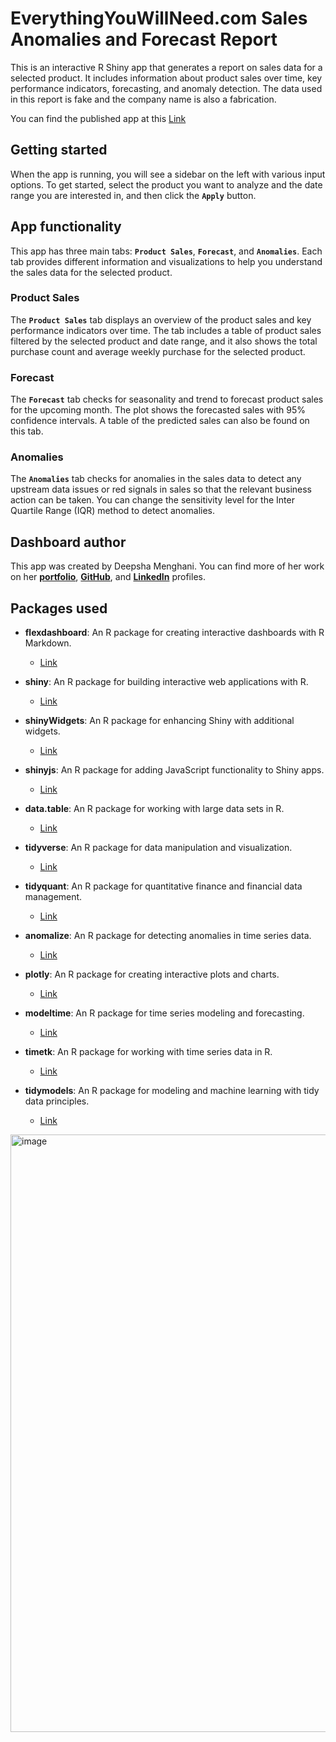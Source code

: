 # **EverythingYouWillNeed.com Sales Anomalies and Forecast Report**

This is an interactive R Shiny app that generates a report on sales data for a selected product. It includes information about product sales over time, key performance indicators, forecasting, and anomaly detection. The data used in this report is fake and the company name is also a fabrication.

You can find the published app at this [Link](https://hzon6a-deepsha-menghani.shinyapps.io/Sales_forecast_anomalies/)

## **Getting started**

When the app is running, you will see a sidebar on the left with various input options. To get started, select the product you want to analyze and the date range you are interested in, and then click the **`Apply`** button.

## **App functionality**

This app has three main tabs: **`Product Sales`**, **`Forecast`**, and **`Anomalies`**. Each tab provides different information and visualizations to help you understand the sales data for the selected product.

### **Product Sales**

The **`Product Sales`** tab displays an overview of the product sales and key performance indicators over time. The tab includes a table of product sales filtered by the selected product and date range, and it also shows the total purchase count and average weekly purchase for the selected product.

### **Forecast**

The **`Forecast`** tab checks for seasonality and trend to forecast product sales for the upcoming month. The plot shows the forecasted sales with 95% confidence intervals. A table of the predicted sales can also be found on this tab.

### **Anomalies**

The **`Anomalies`** tab checks for anomalies in the sales data to detect any upstream data issues or red signals in sales so that the relevant business action can be taken. You can change the sensitivity level for the Inter Quartile Range (IQR) method to detect anomalies.

## **Dashboard author**

This app was created by Deepsha Menghani. You can find more of her work on her [**portfolio**](https://deepshamenghani.quarto.pub/dmenghani/), [**GitHub**](https://github.com/deepshamenghani), and [**LinkedIn**](https://www.linkedin.com/in/deepshamenghani/) profiles.

## **Packages used**

-   **flexdashboard**: An R package for creating interactive dashboards with R Markdown.

    -   [Link](https://rmarkdown.rstudio.com/flexdashboard/)

-   **shiny**: An R package for building interactive web applications with R.

    -   [Link](https://shiny.rstudio.com/)

-   **shinyWidgets**: An R package for enhancing Shiny with additional widgets.

    -   [Link](https://dreamrs.github.io/shinyWidgets/)

-   **shinyjs**: An R package for adding JavaScript functionality to Shiny apps.

    -   [Link](https://deanattali.com/shinyjs/)

-   **data.table**: An R package for working with large data sets in R.

    -   [Link](https://rdatatable.gitlab.io/data.table/)

-   **tidyverse**: An R package for data manipulation and visualization.

    -   [Link](https://www.tidyverse.org/)

-   **tidyquant**: An R package for quantitative finance and financial data management.

    -   [Link](https://business-science.github.io/tidyquant/)

-   **anomalize**: An R package for detecting anomalies in time series data.

    -   [Link](https://business-science.github.io/anomalize/)

-   **plotly**: An R package for creating interactive plots and charts.

    -   [Link](https://plotly.com/r/)

-   **modeltime**: An R package for time series modeling and forecasting.

    -   [Link](https://business-science.github.io/modeltime/)

-   **timetk**: An R package for working with time series data in R.

    -   [Link](https://business-science.github.io/timetk/)

-   **tidymodels**: An R package for modeling and machine learning with tidy data principles.

    -   [Link](https://www.tidymodels.org/)

<img src="https://user-images.githubusercontent.com/46545400/193694905-25b316b3-8f1d-47a0-a1c6-4d0c070ed9ed.png" alt="image" width="956"/>
